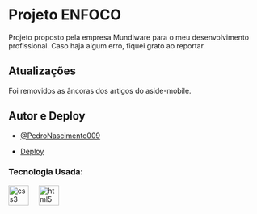 # Projeto ENFOCO

Projeto proposto pela empresa Mundiware para o meu desenvolvimento profissional.
Caso haja algum erro, fiquei grato ao reportar.


## Atualizações

Foi removidos as âncoras dos artigos do aside-mobile.

## Autor e Deploy

- [@PedroNascimento009](https://github.com/PedroNascimento009)

- [Deploy](https://pedronascimento009.github.io/ENFOCO/)

### Tecnologia Usada:

<div align="left">
  <img src="https://cdn.jsdelivr.net/gh/devicons/devicon/icons/css3/css3-original.svg" height="40" alt="css3 logo"  />
  <img width="12" />
  <img src="https://cdn.jsdelivr.net/gh/devicons/devicon/icons/html5/html5-original.svg" height="40" alt="html5 logo"  />
</div>
